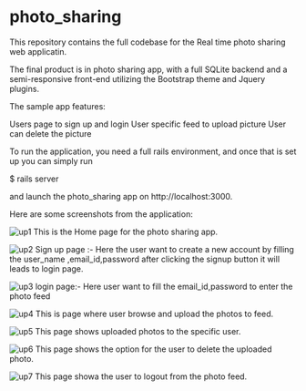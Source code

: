 # photo_sharing

This repository contains the full codebase for the Real time photo sharing web applicatin.

The final product is in photo sharing app, with a full SQLite backend and a semi-responsive front-end utilizing the Bootstrap theme and Jquery plugins.

The sample app features:

Users page to sign up and login
User specific feed to upload picture 
User can delete the picture 


To run the application, you need a full rails environment, and once that is set up you can simply run

$ rails server

and launch the  photo_sharing app on http://localhost:3000.

Here are some screenshots from the application:


![up1](https://user-images.githubusercontent.com/13889409/69583516-187bce00-1001-11ea-84e1-3be40301e13c.png)
This is the Home page for the photo sharing app.


![up2](https://user-images.githubusercontent.com/13889409/69583529-25002680-1001-11ea-9c56-52f0640f82bb.png)
Sign up page :- Here the user want to create a new account by filling the user_name ,email_id,password after clicking the signup button it will leads to login page.


![up3](https://user-images.githubusercontent.com/13889409/69583531-26c9ea00-1001-11ea-951c-9aedbb85e810.png)
login page:-  Here user want to fill the email_id,password to enter the photo feed


![up4](https://user-images.githubusercontent.com/13889409/69583540-2893ad80-1001-11ea-97ef-1c792b042797.png)
This is page where user browse and upload the photos to feed.


![up5](https://user-images.githubusercontent.com/13889409/69583552-30535200-1001-11ea-9cb7-5e3e54fe02e0.png)
This page shows uploaded photos to the specific user.


![up6](https://user-images.githubusercontent.com/13889409/69583556-31847f00-1001-11ea-819a-3451ce23e6ea.png)
This page shows the option for the user to delete the uploaded photo.


![up7](https://user-images.githubusercontent.com/13889409/69583558-33e6d900-1001-11ea-99cc-98e1018ea165.png)
This page showa the user to logout from the photo feed.
